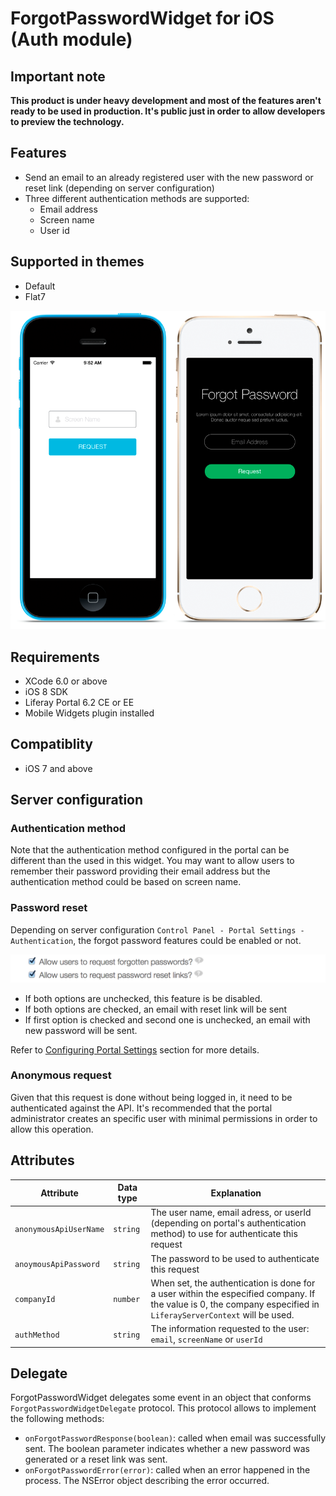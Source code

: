 # ForgotPasswordWidget for iOS (Auth module)

## Important note
__This product is under heavy development and most of the features aren't ready to be used in production.
It's public just in order to allow developers to preview the technology.__

## Features
- Send an email to an already registered user with the new password or reset link (depending on server configuration)
- Three different authentication methods are supported:
	- Email address
	- Screen name
	- User id


## Supported in themes

- Default
- Flat7

![Forgot password widget using Default and Flat7 themes](Images/forgotpwd.png "Forgot password widget using Default and Flat7 themes")

## Requirements

- XCode 6.0 or above
- iOS 8 SDK
- Liferay Portal 6.2 CE or EE
- Mobile Widgets plugin installed

## Compatiblity

- iOS 7 and above

## Server configuration

### Authentication method
Note that the authentication method configured in the portal can be different than the used in this widget. You may want to allow users to remember their password providing their email address but the authentication method could be based on screen name.

### Password reset
Depending on server configuration `Control Panel - Portal Settings - Authentication`, the forgot password features could be enabled or not.

![](Images/password-reset.png)

- If both options are unchecked, this feature is be disabled.
- If both options are checked, an email with reset link will be sent
- If first option is checked and second one is unchecked, an email with new password will be sent.

Refer to [Configuring Portal Settings](https://www.liferay.com/documentation/liferay-portal/6.2/user-guide/-/ai/portal-settings-liferay-portal-6-2-user-guide-16-en) section for more details.


### Anonymous request
Given that this request is done without being logged in, it need to be authenticated against the API. It's recommended that the portal administrator creates an specific user with minimal permissions in order to allow this operation.


## Attributes

| Attribute | Data type | Explanation |
|-----------|-----------|-------------| 
|  `anonymousApiUserName` | `string` | The user name, email adress, or userId (depending on portal's authentication method) to use for authenticate this request |
|  `anoymousApiPassword` | `string` | The password to be used to authenticate this request |
|  `companyId` | `number` | When set, the authentication is done for a user within the especified company. If the value is 0, the company especified in `LiferayServerContext` will be used. |
|  `authMethod` | `string` | The information requested to the user: `email`, `screenName` or `userId` |


## Delegate

ForgotPasswordWidget delegates some event in an object that conforms `ForgotPasswordWidgetDelegate` protocol.
This protocol allows to implement the following methods:

- `onForgotPasswordResponse(boolean)`: called when email was successfully sent. The boolean parameter indicates whether a new password was generated or a reset link was sent.
- `onForgotPasswordError(error)`: called when an error happened in the process. The NSError object describing the error occurred.



    
    
